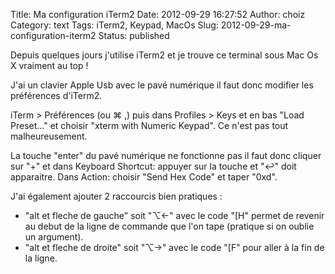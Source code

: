 Title: Ma configuration iTerm2
Date: 2012-09-29 16:27:52
Author: choiz
Category: text
Tags: iTerm2, Keypad, MacOs
Slug: 2012-09-29-ma-configuration-iterm2
Status: published

Depuis quelques jours j'utilise iTerm2 et je trouve ce terminal sous Mac
Os X vraiment au top !

J'ai un clavier Apple Usb avec le pavé numérique il faut donc modifier
les préférences d'iTerm2.

iTerm &gt; Préférences (ou ⌘ ,) puis dans Profiles &gt; Keys et en bas
"Load Preset..." et choisir "xterm with Numeric Keypad". Ce n'est pas
tout malheureusement.

La touche "enter" du pavé numérique ne fonctionne pas il faut donc
cliquer sur "+" et dans Keyboard Shortcut: appuyer sur la touche et "↩"
doit apparaitre. Dans Action: choisir "Send Hex Code" et taper "0xd".

J'ai également ajouter 2 raccourcis bien pratiques :

-   "alt et fleche de gauche" soit "⌥←" avec le code "\[H" permet de
    revenir au debut de la ligne de commande que l'on tape (pratique si
    on oublie un argument).
-   "alt et fleche de droite" soit "⌥→" avec le code "\[F" pour aller à
    la fin de la ligne.

